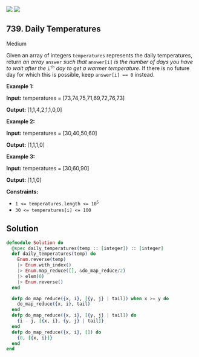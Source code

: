 [![](https://img.shields.io/github/stars/javadev/LeetCode-in-All?label=Stars&style=flat-square)](https://github.com/javadev/LeetCode-in-All)
[![](https://img.shields.io/github/forks/javadev/LeetCode-in-All?label=Fork%20me%20on%20GitHub%20&style=flat-square)](https://github.com/javadev/LeetCode-in-All/fork)

## 739\. Daily Temperatures

Medium

Given an array of integers `temperatures` represents the daily temperatures, return _an array_ `answer` _such that_ `answer[i]` _is the number of days you have to wait after the_ <code>i<sup>th</sup></code> _day to get a warmer temperature_. If there is no future day for which this is possible, keep `answer[i] == 0` instead.

**Example 1:**

**Input:** temperatures = [73,74,75,71,69,72,76,73]

**Output:** [1,1,4,2,1,1,0,0]

**Example 2:**

**Input:** temperatures = [30,40,50,60]

**Output:** [1,1,1,0]

**Example 3:**

**Input:** temperatures = [30,60,90]

**Output:** [1,1,0]

**Constraints:**

*   <code>1 <= temperatures.length <= 10<sup>5</sup></code>
*   `30 <= temperatures[i] <= 100`

## Solution

```elixir
defmodule Solution do
  @spec daily_temperatures(temp :: [integer]) :: [integer]
  def daily_temperatures(temp) do
    Enum.reverse(temp)
    |> Enum.with_index()
    |> Enum.map_reduce([], &do_map_reduce/2)
    |> elem(0)
    |> Enum.reverse()
  end

  defp do_map_reduce({x, i}, [{y, j} | tail]) when x >= y do
    do_map_reduce({x, i}, tail)
  end
  defp do_map_reduce({x, i}, [{y, j} | tail]) do
    {i - j, [{x, i}, {y, j} | tail]}
  end
  defp do_map_reduce({x, i}, []) do
    {0, [{x, i}]}
  end
end
```